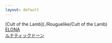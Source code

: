 ```yaml
---
layout: default
---
```


[Cult of the Lamb](./Rouguelike/Cult of the Lamb)  
[ELONA](./Rouguelike/ELONA)  
[ルナティックドーン](./Rouguelike/ルナティックドーン)  
